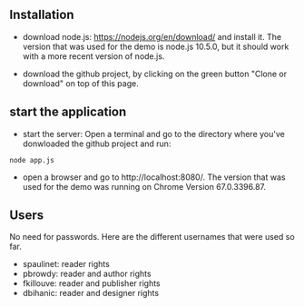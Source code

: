 ## Installation

* download node.js: https://nodejs.org/en/download/ and install it. The version that was used for the demo is node.js 10.5.0, but it should work with a more recent version of node.js.

* download the github project, by clicking on the green button "Clone or download" on top of this page. 


## start the application
 
* start the server:
Open a terminal and go to the directory where you've donwloaded the github project and run:

``` 
node app.js
``` 

* open a browser and go to http://localhost:8080/. The version that was used for the demo was running on Chrome Version 67.0.3396.87.

## Users

No need for passwords. Here are the different usernames that were used so far.

* spaulinet: reader rights
* pbrowdy: reader and author rights
* fkillouve: reader and publisher rights
* dbihanic: reader and designer rights